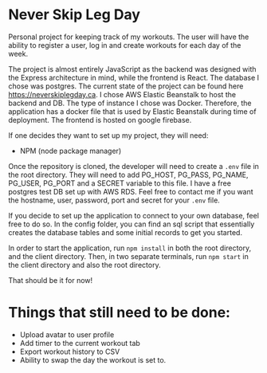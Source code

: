 # Never Skip Leg Day

Personal project for keeping track of my workouts. The user will have the ability to register a user, log in and create workouts for each day of the week.

The project is almost entirely JavaScript as the backend was designed with the Express architecture in mind, while the frontend is React. The database I chose was postgres. The current state of the project can be found here https://neverskiplegday.ca. I chose AWS Elastic Beanstalk to host the backend and DB. The type of instance I chose was Docker. Therefore, the application has a docker file that is used by Elastic Beanstalk during time of deployment. The frontend is hosted on google firebase.

If one decides they want to set up my project, they will need:

- NPM (node package manager)

Once the repository is cloned, the developer will need to create a `.env` file in the root directory. They will need to add PG_HOST, PG_PASS, PG_NAME, PG_USER, PG_PORT and a SECRET variable to this file. I have a free postgres test DB set up with AWS RDS. Feel free to contact me if you want the hostname, user, password, port and secret for your `.env` file.

If you decide to set up the application to connect to your own database, feel free to do so. In the config folder, you can find an sql script that essentially creates the database tables and some initial records to get you started.

In order to start the application, run `npm install` in both the root directory, and the client directory. Then, in two separate terminals, run `npm start` in the client directory and also the root directory.

That should be it for now!

# Things that still need to be done:

  - Upload avatar to user profile
  - Add timer to the current workout tab
  - Export workout history to CSV
  - Ability to swap the day the workout is set to.

